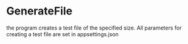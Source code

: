 ﻿# GenerateFile

the program creates a test file of the specified size. All parameters for creating a test file are set in appsettings.json